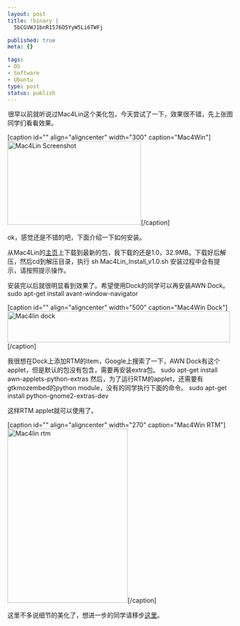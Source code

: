 ```yaml
--- 
layout: post
title: !binary |
  5bCGVWJ1bnR1576O5YyW5Li6TWFj

published: true
meta: {}

tags: 
- OS
- Software
- Ubuntu
type: post
status: publish
---
```

<dl style="width: 510px;"> <dt><a title="Mac4Lin Dock" href="http://www.flickr.com/photos/kylewu/3957540769/"><img class="alignnone" src="http://farm4.static.flickr.com/3446/3957540769_49b215598d.jpg" alt="Screenshot-awn_elements.png" width="1" height="1" /></a>很早以前就听说过Mac4Lin这个美化包，今天尝试了一下，效果很不错，先上张图同学们看看效果。</dt> </dl>

[caption id="" align="aligncenter" width="300" caption="Mac4Win"]<a class="tt-flickr tt-flickr-Medium" title="Mac4Lin Screenshot" href="http://www.flickr.com/photos/kylewu/3957547363/"><img title="Mac4Win" src="http://farm3.static.flickr.com/2575/3957547363_62fd364490.jpg" alt="Mac4Lin Screenshot" width="300" height="188" /></a>[/caption]
<p style="text-align: center;"></p>
ok，感觉还是不错的吧，下面介绍一下如何安装。<!--more-->

从Mac4Lin的<a title="Mac4Lin" href="http://sourceforge.net/projects/mac4lin/">主页</a>上下载到最新的包，我下载的还是1.0，32.9MB。下载好后解压，然后cd到解压目录，执行
sh Mac4Lin_Install_v1.0.sh
安装过程中会有提示，请按照提示操作。

安装完以后就很明显看到效果了。希望使用Dock的同学可以再安装AWN Dock。
sudo apt-get install avant-window-navigator

[caption id="" align="aligncenter" width="500" caption="Mac4Win Dock"]<a class="tt-flickr tt-flickr-Medium" title="Mac4lin dock" href="http://www.flickr.com/photos/kylewu/3957540769/"><img title="Mac4Win Dock" src="http://farm4.static.flickr.com/3446/3957540769_49b215598d.jpg" alt="Mac4lin dock" width="500" height="70" /></a>[/caption]
<p style="text-align: center;"></p>
我很想在Dock上添加RTM的item，Google上搜索了一下，AWN Dock有这个applet，但是默认的包没有包含，需要再安装extra包。
sudo apt-get install awn-applets-python-extras
然后，为了运行RTM的applet，还需要有gtkmozembed的python module，没有的同学执行下面的命令。
sudo apt-get install python-gnome2-extras-dev

这样RTM applet就可以使用了。

[caption id="" align="aligncenter" width="270" caption="Mac4Win RTM"]<a class="tt-flickr tt-flickr-Medium" title="Mac4lin rtm" href="http://www.flickr.com/photos/kylewu/3958316400/"><img title="Mac4Win RTM" src="http://farm4.static.flickr.com/3472/3958316400_f9ceab61e5.jpg" alt="Mac4lin rtm" width="270" height="390" /></a>[/caption]
<p style="text-align: center;"></p>
这里不多说细节的美化了，想进一步的同学请移步<a href="http://maketecheasier.com/turn-your-ubuntu-hardy-to-mac-osx-leopard/2008/07/23">这里</a>。
